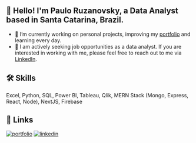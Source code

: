 ## 👋 Hello! I'm Paulo Ruzanovsky, a Data Analyst based in Santa Catarina, Brazil.

- 🔭 I’m currently working on personal projects, improving my [portfolio](https://pauloruzanovsky.netlify.app/) and learning every day.
- :briefcase: I am actively seeking job opportunities as a data analyst. If you are interested in working with me, please feel free to reach out to me via [LinkedIn](https://www.linkedin.com/in/pauloruzanovsky/).

## 🛠 Skills
Excel, Python, SQL, Power BI, Tableau, Qlik, MERN Stack (Mongo, Express, React, Node), NextJS, Firebase

## 🔗 Links
[![portfolio](https://img.shields.io/badge/my_portfolio-000?style=for-the-badge&logo=ko-fi&logoColor=white)](https://pauloruzanovsky.netlify.app/)
[![linkedin](https://img.shields.io/badge/linkedin-0A66C2?style=for-the-badge&logo=linkedin&logoColor=white)](https://www.linkedin.com/in/pauloruzanovsky/)

